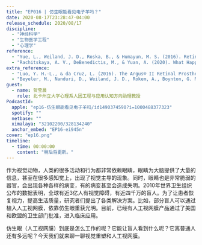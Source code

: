 ```yaml
---
title: "EP016 | 仿生眼能看见电子羊吗？"
date: 2020-08-17T23:28:47-04:00
release_schedule: 2020/08/17
discipline:
  - "神经科学"
  - "生物医学工程"
  - "心理学"
reference:
  - "Yue, L., Weiland, J. D., Roska, B., & Humayun, M. S. (2016). Retinal stimulation strategies to restore vision: Fundamentals and systems. Progress in Retinal and Eye Research. https://doi.org/10.1016/j.preteyeres.2016.05.002"
  - "Rachitskaya, A. V., DeBenedictis, M., & Yuan, A. (2020). What Happened to Retinal Prostheses? Retina, 40(5), 803–804. https://doi.org/10.1097/IAE.0000000000002818"
extra_reference:
  - "Luo, Y. H.-L., & da Cruz, L. (2016). The Argus® II Retinal Prosthesis System. Progress in Retinal and Eye Research, 50(4), 89–107. https://doi.org/10.1016/j.preteyeres.2015.09.003"
  - "Beyeler, M., Nanduri, D., Weiland, J. D., Rokem, A., Boynton, G. M., & Fine, I. (2019). A model of ganglion axon pathways accounts for percepts elicited by retinal implants. Scientific Reports, 9(1), 1–16. https://doi.org/10.1038/s41598-019-45416-4 "
guest:
  - name: 贺莹晨
    role: 北卡州立大学心理系人因工程与应用认知方向助理教授
PodcastId:
  apple: "ep16-仿生眼能看见电子羊吗/id1490374590?i=1000488377323"
  spotify: ""
  netbase: ""
  ximalaya: "32102200/328134240"
  anchor_embed: "EP16-ei945n"
cover: "ep16.png"
timeline:
  - time: 00:00:00
    content: "稍后将更新。"
---
```

作为视觉动物，人类的很多活动和行为都非常依赖眼睛，眼睛为大脑提供了大量的信息，甚至在很多感知觉上，出现了视觉主导的现象。同时，眼睛也是非常脆弱的器官，会出现各种各样的病变，有的病变甚至会造成失明。2010年世界卫生组织公布的数据表明，全球有近3亿人有视觉障碍，有近四千万的盲人。为了让患者恢复视力，提高生活质量，研究者们提出了各类解决方案。比如，部分盲人可以通过植入人工视网膜，依靠仿生眼重获光明。目前，已经有人工视网膜产品通过了美国和欧盟的卫生部门批准，进入临床应用。

仿生眼（人工视网膜）到底是怎么工作的呢？它能让盲人看到什么呢？它离普通人还有多远呢？今天我们就来聊一聊视觉重塑和人工视网膜。
